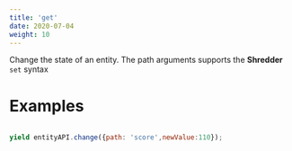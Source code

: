 ```yaml
---
title: 'get'
date: 2020-07-04
weight: 10
---
```


Change the state of an entity. The path arguments supports the **Shredder**
`set` syntax

# Examples

```js

yield entityAPI.change({path: 'score',newValue:110});

```
